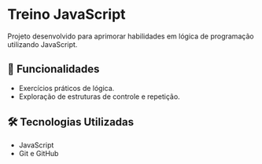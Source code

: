 # Treino JavaScript

Projeto desenvolvido para aprimorar habilidades em lógica de programação utilizando JavaScript.

## 🚀 Funcionalidades

- Exercícios práticos de lógica.
- Exploração de estruturas de controle e repetição.

## 🛠️ Tecnologias Utilizadas

- JavaScript
- Git e GitHub
